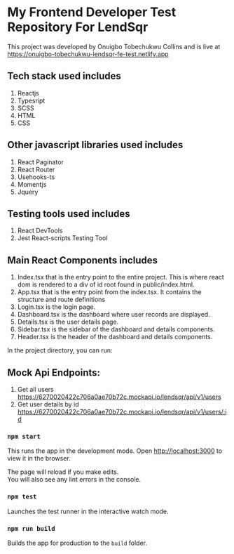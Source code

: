 # My Frontend Developer Test Repository For LendSqr

This project was developed by Onuigbo Tobechukwu Collins and is live at https://onuigbo-tobechukwu-lendsqr-fe-test.netlify.app

## Tech stack used includes
1. Reactjs
2. Typesript
3. SCSS
4. HTML
5. CSS

## Other javascript libraries used includes
1. React Paginator
2. React Router
3. Usehooks-ts
4. Momentjs
5. Jquery

## Testing tools used includes
1. React DevTools
2. Jest React-scripts Testing Tool

## Main React Components includes
1. Index.tsx that is the entry point to the entire project. This is where react dom is rendered to a div of id root found in public/index.html.
2. App.tsx that is the entry point from the index.tsx. It contains the structure and route definitions
3. Login.tsx is the login page.
4. Dashboard.tsx is the dashboard where user records are displayed.
5. Details.tsx is the user details page.
6. Sidebar.tsx is the sidebar of the dashboard and details components.
7. Header.tsx is the header of the dashboard and details components.

In the project directory, you can run:

## Mock Api Endpoints:
1. Get all users https://6270020422c706a0ae70b72c.mockapi.io/lendsqr/api/v1/users 
2. Get user details by id https://6270020422c706a0ae70b72c.mockapi.io/lendsqr/api/v1/users/:id 

### `npm start`

This runs the app in the development mode.
Open [http://localhost:3000](http://localhost:3000) to view it in the browser.

The page will reload if you make edits.\
You will also see any lint errors in the console.

### `npm test`
Launches the test runner in the interactive watch mode.

### `npm run build`
Builds the app for production to the `build` folder.

